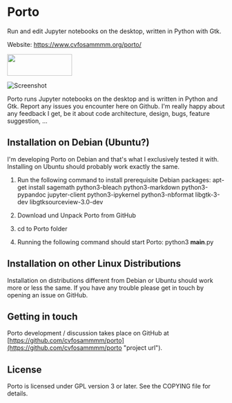 # Porto

Run and edit Jupyter notebooks on the desktop, written in Python with Gtk.

Website: <a href="https://www.cvfosammmm.org/porto/">https://www.cvfosammmm.org/porto/</a>

<a href="https://flathub.org/apps/details/org.cvfosammmm.Porto"><img src="https://www.cvfosammmm.org/porto/images/flathub-badge-en.svg" width="150" height="50"></a>

![Screenshot](https://github.com/cvfosammmm/Porto/raw/master/resources/images/screenshots/2017-12-25.png)

Porto runs Jupyter notebooks on the desktop and is written in Python and Gtk. Report any issues you encounter here on Github. I'm really happy about any feedback I get, be it about code architecture, design, bugs, feature suggestion, ...

## Installation on Debian (Ubuntu?)

I'm developing Porto on Debian and that's what I exclusively tested it with. Installing on Ubuntu should probably work exactly the same.

1. Run the following command to install prerequisite Debian packages:
apt-get install sagemath python3-bleach python3-markdown python3-pypandoc jupyter-client python3-ipykernel python3-nbformat libgtk-3-dev libgtksourceview-3.0-dev

2. Download und Unpack Porto from GitHub

3. cd to Porto folder

4. Running the following command should start Porto:
python3 __main__.py

## Installation on other Linux Distributions

Installation on distributions different from Debian or Ubuntu should work more or less the same. If you have any trouble please get in touch by opening an issue on GitHub.

## Getting in touch

Porto development / discussion takes place on GitHub at [https://github.com/cvfosammmm/porto](https://github.com/cvfosammmm/porto "project url").

## License

Porto is licensed under GPL version 3 or later. See the COPYING file for details.
